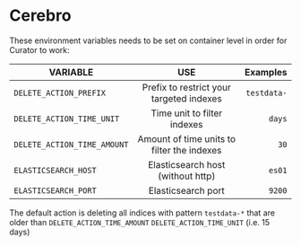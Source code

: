 # Cerebro

These environment variables needs to be set on container level in order for Curator to work:

| VARIABLE                     | USE                                        | Examples            |
| ---------------------------- |:------------------------------------------:| -------------------:|
| `DELETE_ACTION_PREFIX`       | Prefix to restrict your targeted indexes   | `testdata-`         |
| `DELETE_ACTION_TIME_UNIT`    | Time unit to filter indexes                | `days`              |
| `DELETE_ACTION_TIME_AMOUNT`  | Amount of time units to filter the indexes | `30`                |
| `ELASTICSEARCH_HOST`         | Elasticsearch host (without http)          | `es01`              |
| `ELASTICSEARCH_PORT`         | Elasticsearch port                         | `9200`              |

The default action is deleting all indices with pattern `testdata-*` that are older than `DELETE_ACTION_TIME_AMOUNT` `DELETE_ACTION_TIME_UNIT` (i.e. 15 days)